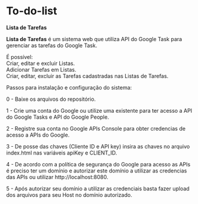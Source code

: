 # To-do-list

<b>Lista de Tarefas</b>

<b>Lista de Tarefas</b> é um sistema web que utiliza API do Google Task para gerenciar as tarefas do Google Task.

É possível: 
<br>Criar, editar e excluir Listas.
<br>Adicionar Tarefas em Listas.
<br>Criar, editar, excluir as Tarefas cadastradas nas Listas de Tarefas.

Passos para instalação e configuração do sistema:

0 - Baixe os arquivos do repositório.

1 - Crie uma conta do Google ou utilize uma existente para ter acesso a API do Google Tasks e API do Google People.

2 - Registre sua conta no Google APIs Console para obter credencias de acesso a APIs do Google.

3 - De posse das chaves (Cliente ID e API key) insira as chaves no arquivo index.html nas variáveis apiKey e CLIENT_ID.

4 - De acordo com a política de segurança do Google para acesso as APIs é preciso ter um domínio e autorizar este domínio a utilizar as credencias das APIs ou utilizar http://localhost:8080.

5 - Após autorizar seu domínio a utilizar as credenciais basta fazer upload dos arquivos para seu Host no domínio autorizado.
